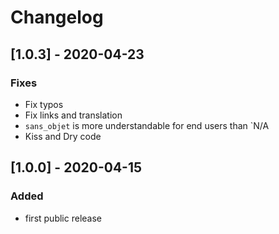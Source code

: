 # Changelog

## [1.0.3] - 2020-04-23
### Fixes
- Fix typos
- Fix links and translation
- `sans_objet` is more understandable for end users than `N/A
- Kiss and Dry code

## [1.0.0] - 2020-04-15
### Added
- first public release
